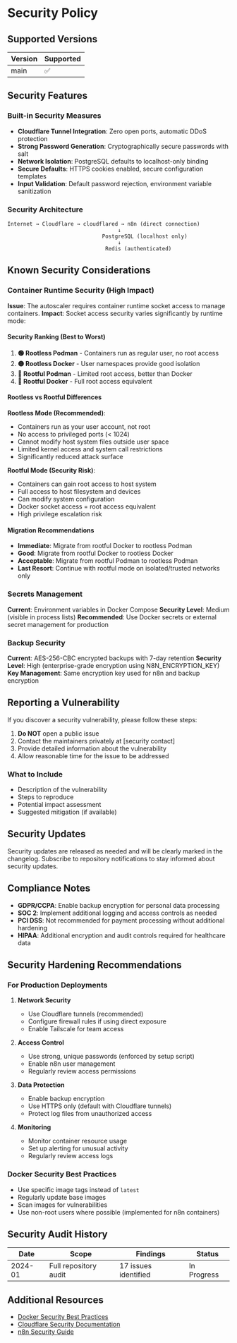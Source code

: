 # Security Policy

## Supported Versions

| Version | Supported          |
| ------- | ------------------ |
| main    | :white_check_mark: |

## Security Features

### Built-in Security Measures

- **Cloudflare Tunnel Integration**: Zero open ports, automatic DDoS protection
- **Strong Password Generation**: Cryptographically secure passwords with salt
- **Network Isolation**: PostgreSQL defaults to localhost-only binding
- **Secure Defaults**: HTTPS cookies enabled, secure configuration templates
- **Input Validation**: Default password rejection, environment variable sanitization

### Security Architecture

```mermaid
Internet → Cloudflare → cloudflared → n8n (direct connection)
                                   ↓
                              PostgreSQL (localhost only)
                                   ↓
                               Redis (authenticated)
```

## Known Security Considerations

### Container Runtime Security (High Impact)

**Issue**: The autoscaler requires container runtime socket access to manage containers.
**Impact**: Socket access security varies significantly by runtime mode:

#### Security Ranking (Best to Worst)

1. **🟢 Rootless Podman** - Containers run as regular user, no root access
2. **🟡 Rootless Docker** - User namespaces provide good isolation
3. **🔴 Rootful Podman** - Limited root access, better than Docker
4. **🔴 Rootful Docker** - Full root access equivalent

#### Rootless vs Rootful Differences

**Rootless Mode (Recommended)**:

- Containers run as your user account, not root
- No access to privileged ports (< 1024)
- Cannot modify host system files outside user space
- Limited kernel access and system call restrictions
- Significantly reduced attack surface

**Rootful Mode (Security Risk)**:

- Containers can gain root access to host system
- Full access to host filesystem and devices
- Can modify system configuration
- Docker socket access = root access equivalent
- High privilege escalation risk

#### Migration Recommendations

- **Immediate**: Migrate from rootful Docker to rootless Podman
- **Good**: Migrate from rootful Docker to rootless Docker  
- **Acceptable**: Migrate from rootful Podman to rootless Podman
- **Last Resort**: Continue with rootful mode on isolated/trusted networks only

### Secrets Management

**Current**: Environment variables in Docker Compose
**Security Level**: Medium (visible in process lists)
**Recommended**: Use Docker secrets or external secret management for production

### Backup Security

**Current**: AES-256-CBC encrypted backups with 7-day retention
**Security Level**: High (enterprise-grade encryption using N8N_ENCRYPTION_KEY)
**Key Management**: Same encryption key used for n8n and backup encryption

## Reporting a Vulnerability

If you discover a security vulnerability, please follow these steps:

1. **Do NOT** open a public issue
2. Contact the maintainers privately at [security contact]
3. Provide detailed information about the vulnerability
4. Allow reasonable time for the issue to be addressed

### What to Include

- Description of the vulnerability
- Steps to reproduce
- Potential impact assessment
- Suggested mitigation (if available)

## Security Updates

Security updates are released as needed and will be clearly marked in the changelog. Subscribe to repository notifications to stay informed about security updates.

## Compliance Notes

- **GDPR/CCPA**: Enable backup encryption for personal data processing
- **SOC 2**: Implement additional logging and access controls as needed
- **PCI DSS**: Not recommended for payment processing without additional hardening
- **HIPAA**: Additional encryption and audit controls required for healthcare data

## Security Hardening Recommendations

### For Production Deployments

1. **Network Security**
   - Use Cloudflare tunnels (recommended)
   - Configure firewall rules if using direct exposure
   - Enable Tailscale for team access

2. **Access Control**
   - Use strong, unique passwords (enforced by setup script)
   - Enable n8n user management
   - Regularly review access permissions

3. **Data Protection**
   - Enable backup encryption
   - Use HTTPS only (default with Cloudflare tunnels)
   - Protect log files from unauthorized access

4. **Monitoring**
   - Monitor container resource usage
   - Set up alerting for unusual activity
   - Regularly review access logs

### Docker Security Best Practices

- Use specific image tags instead of `latest`
- Regularly update base images
- Scan images for vulnerabilities
- Use non-root users where possible (implemented for n8n containers)

## Security Audit History

| Date | Scope | Findings | Status |
|------|-------|----------|--------|
| 2024-01 | Full repository audit | 17 issues identified | In Progress |

## Additional Resources

- [Docker Security Best Practices](https://docs.docker.com/engine/security/)
- [Cloudflare Security Documentation](https://developers.cloudflare.com/fundamentals/security/)
- [n8n Security Guide](https://docs.n8n.io/hosting/security/)
